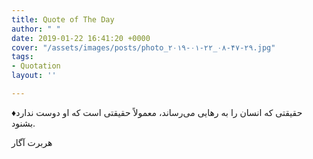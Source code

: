 ```yaml
---
title: Quote of The Day
author: " "
date: 2019-01-22 16:41:20 +0000
cover: "/assets/images/posts/photo_۲۰۱۹-۰۱-۲۲_۰۸-۴۷-۲۹.jpg"
tags:
- Quotation
layout: ''

---
```

♦️حقیقتی که انسان را به رهایی می‌رساند، معمولاً حقیقتی است که او دوست ندارد بشنود.

هربرت آگار